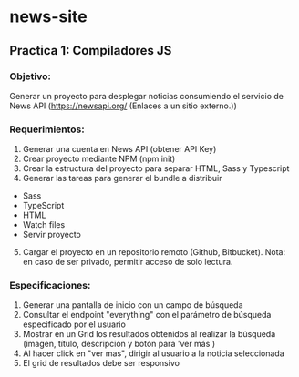# news-site
## Practica 1: Compiladores JS

### Objetivo:

Generar un proyecto para desplegar noticias consumiendo el servicio de News API (https://newsapi.org/ (Enlaces a un sitio externo.))

### Requerimientos:
1. Generar una cuenta en News API (obtener API Key)
2. Crear proyecto mediante NPM (npm init)
3. Crear la estructura del proyecto para separar HTML, Sass y Typescript
4. Generar las tareas para generar el bundle a distribuir
- Sass
- TypeScript
- HTML
- Watch files
- Servir proyecto
5. Cargar el proyecto en un repositorio remoto (Github, Bitbucket). Nota: en caso de ser privado, permitir acceso de solo lectura. 

### Especificaciones:
1. Generar una pantalla de inicio con un campo de búsqueda
2. Consultar el endpoint "everything" con el parámetro de búsqueda especificado por el usuario
3. Mostrar en un Grid los resultados obtenidos al realizar la búsqueda (imagen, título, descripción y botón para 'ver más')
4. Al hacer click en "ver mas", dirigir al usuario a la noticia seleccionada
5. El grid de resultados debe ser responsivo
